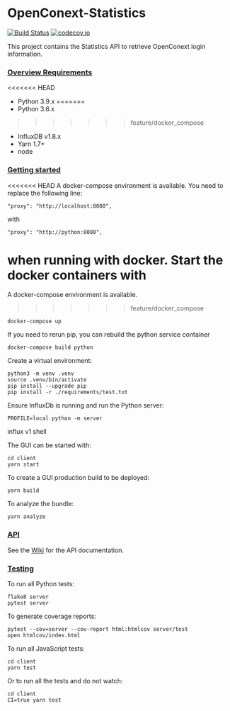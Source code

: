 # OpenConext-Statistics
[![Build Status](https://travis-ci.org/OpenConext/OpenConext-statistics.svg)](https://travis-ci.org/OpenConext/OpenConext-statistics)
[![codecov.io](https://codecov.io/github/OpenConext/OpenConext-statistics/coverage.svg)](https://codecov.io/github/OpenConext/OpenConext-statistics)

This project contains the Statistics API to retrieve OpenConext login information.

### [Overview Requirements](#system-requirements)

<<<<<<< HEAD
- Python 3.9.x
=======
- Python 3.6.x
>>>>>>> feature/docker_compose
- InfluxDB v1.8.x
- Yarn 1.7+
- node

### [Getting started](#getting-started)

<<<<<<< HEAD
A docker-compose environment is available. You need to replace the following line:
```
"proxy": "http://localhost:8080",
```
with
```
"proxy": "http://python:8080",
```
when running with docker. Start the docker containers with
=======
A docker-compose environment is available. 
>>>>>>> feature/docker_compose
```
docker-compose up
```
If you need to rerun pip, you can rebuild the python service container
```
docker-compose build python
```


Create a virtual environment:
```
python3 -m venv .venv
source .venv/bin/activate
pip install --upgrade pip
pip install -r ./requirements/test.txt
```
Ensure InfluxDb is running and run the Python server:
```
PROFILE=local python -m server
```
influx v1 shell


The GUI can be started with:
```
cd client
yarn start
```
To create a GUI production build to be deployed:
```
yarn build
```
To analyze the bundle:
```
yarn analyze
```

### [API](#api)

See the [Wiki](https://github.com/OpenConext/OpenConext-statistics/wiki) for the API documentation.

### [Testing](#testing)

To run all Python tests:
```
flake8 server
pytest server
```
To generate coverage reports:
```
pytest --cov=server --cov-report html:htmlcov server/test
open htmlcov/index.html
```
To run all JavaScript tests:
```
cd client
yarn test
```
Or to run all the tests and do not watch:
```
cd client
CI=true yarn test
```
